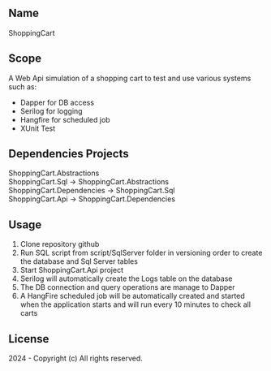 ## Name
ShoppingCart

## Scope
A Web Api simulation of a shopping cart to test and use various systems such as:
- Dapper for DB access
- Serilog for logging
- Hangfire for scheduled job
- XUnit Test

## Dependencies Projects
ShoppingCart.Abstractions<br>
ShoppingCart.Sql -> ShoppingCart.Abstractions<br>
ShoppingCart.Dependencies -> ShoppingCart.Sql<br>
ShoppingCart.Api -> ShoppingCart.Dependencies<br>

## Usage
1. Clone repository github
2. Run SQL script from script/SqlServer folder in versioning order to create the database and Sql Server tables<br>
3. Start ShoppingCart.Api project<br>
4. Serilog will automatically create the Logs table on the database<br>
5. The DB connection and query operations are manage to Dapper<br>
6. A HangFire scheduled job will be automatically created and started when the application starts and will run every 10 minutes to check all carts<br>

## License
2024 - Copyright (c) All rights reserved.